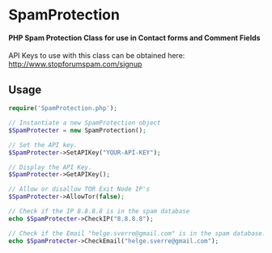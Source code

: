 # SpamProtection
#### PHP Spam Protection Class for use in Contact forms and Comment Fields


API Keys to use with this class can be obtained here: http://www.stopforumspam.com/signup


## Usage

```php
require('SpamProtection.php');

// Instantiate a new SpamProtection object
$SpamProtecter = new SpamProtection();

// Set the API key.
$SpamProtecter->SetAPIKey("YOUR-API-KEY"); 

// Display the API Key.
$SpamProtecter->GetAPIKey(); 

// Allow or disallow TOR Exit Node IP's
$SpamProtecter->AllowTor(false);

// Check if the IP 8.8.8.8 is in the spam database
echo $SpamProtecter->CheckIP("8.8.8.8");

// Check if the Email "helge.sverre@gmail.com" is in the spam database.
echo $SpamProtecter->CheckEmail("helge.sverre@gmail.com");

```